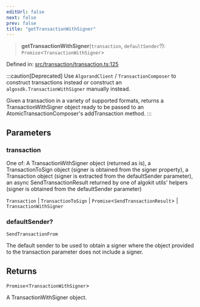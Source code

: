 ```yaml
---
editUrl: false
next: false
prev: false
title: "getTransactionWithSigner"
---
```


> **getTransactionWithSigner**(`transaction`, `defaultSender`?): `Promise`\<`TransactionWithSigner`\>

Defined in: [src/transaction/transaction.ts:125](https://github.com/algorandfoundation/algokit-utils-ts/blob/e57e96ab17213653e656688e8d7251c0107554cf/src/transaction/transaction.ts#L125)

:::caution[Deprecated]
Use `AlgorandClient` / `TransactionComposer` to construct transactions instead or
construct an `algosdk.TransactionWithSigner` manually instead.

Given a transaction in a variety of supported formats, returns a TransactionWithSigner object ready to be passed to an
AtomicTransactionComposer's addTransaction method.
:::

## Parameters

### transaction

One of: A TransactionWithSigner object (returned as is), a TransactionToSign object (signer is obtained from the
signer property), a Transaction object (signer is extracted from the defaultSender parameter), an async SendTransactionResult returned by
one of algokit utils' helpers (signer is obtained from the defaultSender parameter)

`Transaction` | `TransactionToSign` | `Promise`\<`SendTransactionResult`\> | `TransactionWithSigner`

### defaultSender?

`SendTransactionFrom`

The default sender to be used to obtain a signer where the object provided to the transaction parameter does not
include a signer.

## Returns

`Promise`\<`TransactionWithSigner`\>

A TransactionWithSigner object.
